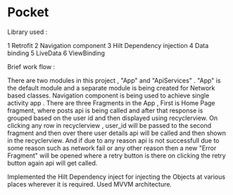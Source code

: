 # Pocket

Library used :

1 Retrofit
2 Navigation component
3 Hilt Dependency injection
4 Data binding
5 LiveData
6 ViewBinding

Brief work flow :

There are two modules in this project , "App" and "ApiServices" . "App" is the default module and a separate module is being created for Network based classes.
Navigation component is being used to achieve single activity app . There are three Fragments in the App ,
First is Home Page fragment, where posts api is being called and after that response is grouped based on the user id and then displayed using recyclerview.
On clicking any row in recyclerview , user_id will be passed to the second fragment and then over there user details api will be called and then shown in the
recyclerview. And if due to any reason api is not successfull due to some reason such as network fail or any other reason then a new "Error Fragment" will be
opened where  a retry button is there on clicking the retry button again api will get called.


Implemented the Hilt Dependency inject for injecting the Objects at various places wherever it is required.
Used MVVM architecture.